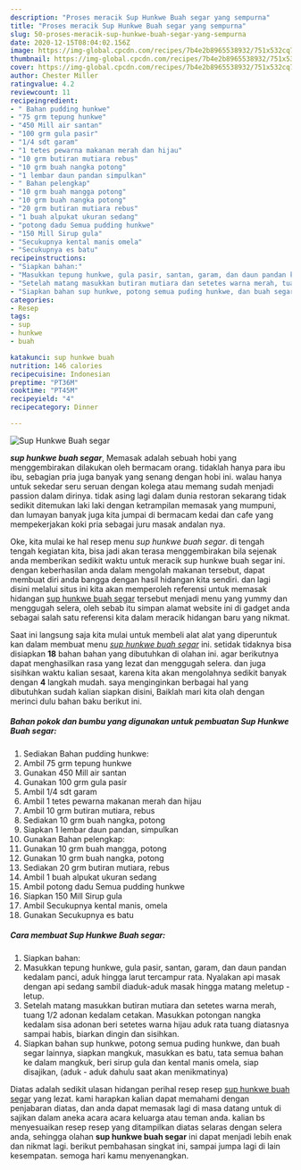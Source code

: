 ```yaml
---
description: "Proses meracik Sup Hunkwe Buah segar yang sempurna"
title: "Proses meracik Sup Hunkwe Buah segar yang sempurna"
slug: 50-proses-meracik-sup-hunkwe-buah-segar-yang-sempurna
date: 2020-12-15T08:04:02.156Z
image: https://img-global.cpcdn.com/recipes/7b4e2b8965538932/751x532cq70/sup-hunkwe-buah-segar-foto-resep-utama.jpg
thumbnail: https://img-global.cpcdn.com/recipes/7b4e2b8965538932/751x532cq70/sup-hunkwe-buah-segar-foto-resep-utama.jpg
cover: https://img-global.cpcdn.com/recipes/7b4e2b8965538932/751x532cq70/sup-hunkwe-buah-segar-foto-resep-utama.jpg
author: Chester Miller
ratingvalue: 4.2
reviewcount: 11
recipeingredient:
- " Bahan pudding hunkwe"
- "75 grm tepung hunkwe"
- "450 Mill air santan"
- "100 grm gula pasir"
- "1/4 sdt garam"
- "1 tetes pewarna makanan merah dan hijau"
- "10 grm butiran mutiara rebus"
- "10 grm buah nangka potong"
- "1 lembar daun pandan simpulkan"
- " Bahan pelengkap"
- "10 grm buah mangga potong"
- "10 grm buah nangka potong"
- "20 grm butiran mutiara rebus"
- "1 buah alpukat ukuran sedang"
- "potong dadu Semua pudding hunkwe"
- "150 Mill Sirup gula"
- "Secukupnya kental manis omela"
- "Secukupnya es batu"
recipeinstructions:
- "Siapkan bahan:"
- "Masukkan tepung hunkwe, gula pasir, santan, garam, dan daun pandan kedalam panci, aduk hingga larut tercampur rata. Nyalakan api masak dengan api sedang sambil diaduk-aduk masak hingga matang meletup - letup."
- "Setelah matang masukkan butiran mutiara dan setetes warna merah, tuang 1/2 adonan kedalam cetakan. Masukkan potongan nangka kedalam sisa adonan beri setetes warna hijau aduk rata tuang diatasnya sampai habis, biarkan dingin dan sisihkan."
- "Siapkan bahan sup hunkwe, potong semua puding hunkwe, dan buah segar lainnya, siapkan mangkuk, masukkan es batu, tata semua bahan ke dalam mangkuk, beri sirup gula dan kental manis omela, siap disajikan, (aduk - aduk dahulu saat akan menikmatinya)"
categories:
- Resep
tags:
- sup
- hunkwe
- buah

katakunci: sup hunkwe buah 
nutrition: 146 calories
recipecuisine: Indonesian
preptime: "PT36M"
cooktime: "PT45M"
recipeyield: "4"
recipecategory: Dinner

---
```



![Sup Hunkwe Buah segar](https://img-global.cpcdn.com/recipes/7b4e2b8965538932/751x532cq70/sup-hunkwe-buah-segar-foto-resep-utama.jpg)

<b><i>sup hunkwe buah segar</i></b>, Memasak adalah sebuah hobi yang menggembirakan dilakukan oleh bermacam orang. tidaklah hanya para ibu ibu, sebagian pria juga banyak yang senang dengan hobi ini. walau hanya untuk sekedar seru seruan dengan kolega atau memang sudah menjadi passion dalam dirinya. tidak asing lagi dalam dunia restoran sekarang tidak sedikit ditemukan laki laki dengan ketrampilan memasak yang mumpuni, dan lumayan banyak juga kita jumpai di bermacam kedai dan cafe yang mempekerjakan koki pria sebagai juru masak andalan nya.



Oke, kita mulai ke hal resep menu <i>sup hunkwe buah segar</i>. di tengah tengah kegiatan kita, bisa jadi akan terasa menggembirakan bila sejenak anda memberikan sedikit waktu untuk meracik sup hunkwe buah segar ini. dengan keberhasilan anda dalam mengolah makanan tersebut, dapat membuat diri anda bangga dengan hasil hidangan kita sendiri. dan lagi disini melalui situs ini kita akan memperoleh referensi untuk memasak hidangan <u>sup hunkwe buah segar</u> tersebut menjadi menu yang yummy dan menggugah selera, oleh sebab itu simpan alamat website ini di gadget anda sebagai salah satu referensi kita dalam meracik hidangan baru yang nikmat.


Saat ini langsung saja kita mulai untuk membeli alat alat yang diperuntuk kan dalam membuat menu <u><i>sup hunkwe buah segar</i></u> ini. setidak tidaknya bisa disiapkan <b>18</b> bahan bahan yang dibutuhkan di olahan ini. agar berikutnya dapat menghasilkan rasa yang lezat dan menggugah selera. dan juga sisihkan waktu kalian sesaat, karena kita akan mengolahnya sedikit banyak dengan <b>4</b> langkah mudah. saya menginginkan berbagai hal yang dibutuhkan sudah kalian siapkan disini, Baiklah mari kita olah dengan merinci dulu bahan baku berikut ini.

<!--inarticleads1-->

##### Bahan pokok dan bumbu yang digunakan untuk pembuatan Sup Hunkwe Buah segar:

1. Sediakan  Bahan pudding hunkwe:
1. Ambil 75 grm tepung hunkwe
1. Gunakan 450 Mill air santan
1. Gunakan 100 grm gula pasir
1. Ambil 1/4 sdt garam
1. Ambil 1 tetes pewarna makanan merah dan hijau
1. Ambil 10 grm butiran mutiara, rebus
1. Sediakan 10 grm buah nangka, potong
1. Siapkan 1 lembar daun pandan, simpulkan
1. Gunakan  Bahan pelengkap:
1. Gunakan 10 grm buah mangga, potong
1. Gunakan 10 grm buah nangka, potong
1. Sediakan 20 grm butiran mutiara, rebus
1. Ambil 1 buah alpukat ukuran sedang
1. Ambil potong dadu Semua pudding hunkwe
1. Siapkan 150 Mill Sirup gula
1. Ambil Secukupnya kental manis, omela
1. Gunakan Secukupnya es batu




<!--inarticleads2-->

##### Cara membuat Sup Hunkwe Buah segar:

1. Siapkan bahan:
1. Masukkan tepung hunkwe, gula pasir, santan, garam, dan daun pandan kedalam panci, aduk hingga larut tercampur rata. Nyalakan api masak dengan api sedang sambil diaduk-aduk masak hingga matang meletup - letup.
1. Setelah matang masukkan butiran mutiara dan setetes warna merah, tuang 1/2 adonan kedalam cetakan. Masukkan potongan nangka kedalam sisa adonan beri setetes warna hijau aduk rata tuang diatasnya sampai habis, biarkan dingin dan sisihkan.
1. Siapkan bahan sup hunkwe, potong semua puding hunkwe, dan buah segar lainnya, siapkan mangkuk, masukkan es batu, tata semua bahan ke dalam mangkuk, beri sirup gula dan kental manis omela, siap disajikan, (aduk - aduk dahulu saat akan menikmatinya)




Diatas adalah sedikit ulasan hidangan perihal resep resep <u>sup hunkwe buah segar</u> yang lezat. kami harapkan kalian dapat memahami dengan penjabaran diatas, dan anda dapat memasak lagi di masa datang untuk di sajikan dalam aneka acara acara keluarga atau teman anda. kalian bs menyesuaikan resep resep yang ditampilkan diatas selaras dengan selera anda, sehingga olahan <b>sup hunkwe buah segar</b> ini dapat menjadi lebih enak dan nikmat lagi. berikut pembahasan singkat ini, sampai jumpa lagi di lain kesempatan. semoga hari kamu menyenangkan.
